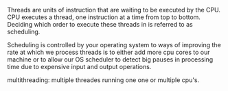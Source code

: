 Threads are units of instruction that are waiting to be executed by the CPU. 
CPU executes a thread, one instruction at a time from top to bottom.
Deciding which order to execute these threads in is referred to as scheduling.

Scheduling is controlled by your operating system to 
ways of improving the rate at which we process threads is to either add more cpu cores to our machine or to 
allow our OS scheduler to detect big pauses in processing time due to expensive input and output operations.


multithreading: multiple threades running one one or multiple cpu's.
